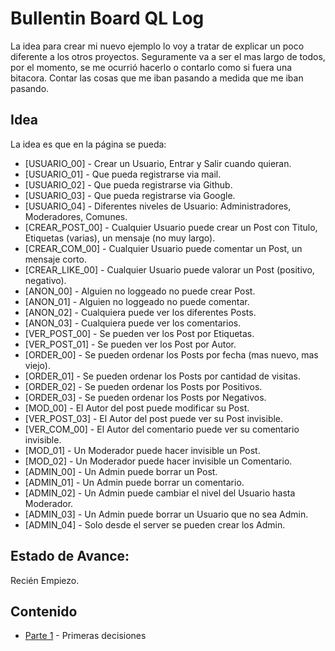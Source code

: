 # Bullentin Board QL Log

La idea para crear mi nuevo ejemplo lo voy a tratar de explicar un poco diferente a los otros proyectos.
Seguramente va a ser el mas largo de todos, por el momento, se me ocurrió hacerlo o contarlo como si fuera una bitacora.
Contar las cosas que me iban pasando a medida que me iban pasando. 

## Idea

La idea es que en la página se pueda:

* [USUARIO_00] - Crear un Usuario, Entrar y Salir cuando quieran.
* [USUARIO_01] - Que pueda registrarse via mail.
* [USUARIO_02] - Que pueda registrarse via Github.
* [USUARIO_03] - Que pueda registrarse via Google.
* [USUARIO_04] - Diferentes niveles de Usuario: Administradores, Moderadores, Comunes.
* [CREAR_POST_00] - Cualquier Usuario puede crear un Post con Titulo, Etiquetas (varias), un mensaje (no muy largo).
* [CREAR_COM_00] - Cualquier Usuario puede comentar un Post, un mensaje corto.
* [CREAR_LIKE_00] - Cualquier Usuario puede valorar un Post (positivo, negativo).
* [ANON_00] - Alguien no loggeado no puede crear Post.
* [ANON_01] - Alguien no loggeado no puede comentar.
* [ANON_02] - Cualquiera puede ver los diferentes Posts.
* [ANON_03] - Cualquiera puede ver los comentarios.
* [VER_POST_00] - Se pueden ver los Post por Etiquetas.
* [VER_POST_01] - Se pueden ver los Post por Autor.
* [ORDER_00] - Se pueden ordenar los Posts por fecha (mas nuevo, mas viejo).
* [ORDER_01] - Se pueden ordenar los Posts por cantidad de visitas.
* [ORDER_02] - Se pueden ordenar los Posts por Positivos.
* [ORDER_03] - Se pueden ordenar los Posts por Negativos.
* [MOD_00] - El Autor del post puede modificar su Post.
* [VER_POST_03] - El Autor del post puede ver su Post invisible.
* [VER_COM_00] - El Autor del comentario puede ver su comentario invisible.
* [MOD_01] - Un Moderador puede hacer invisible un Post.
* [MOD_02] - Un Moderador puede hacer invisible un Comentario.
* [ADMIN_00] - Un Admin puede borrar un Post.
* [ADMIN_01] - Un Admin puede borrar un comentario.
* [ADMIN_02] - Un Admin puede cambiar el nivel del Usuario hasta Moderador.
* [ADMIN_03] - Un Admin puede borrar un Usuario que no sea Admin.
* [ADMIN_04] - Solo desde el server se pueden crear los Admin.

## Estado de Avance:

Recién Empiezo.

## Contenido

* [Parte 1](https://github.com/gastonpereyra/bulletin_board_QL/blob/master/docs/blog/01.md) - Primeras decisiones

